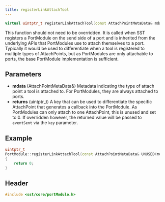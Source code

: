 ```yaml
---
title: registerLinkAttachTool
---
```


```cpp
virtual uintptr_t registerLinkAttachTool(const AttachPointMetaData& mdata);
```

This function should not need to be overridden. It is called when SST registers a PortModule on the send side of a port and is inherited from the underlying APIs that PortModules use to attach themselves to a port. Typically it would be used to differentiate when a tool is registered to multiple types of AttachPoints, but as PortModules are only attachable to ports, the base PortModule implementation is sufficient. 

## Parameters
* **mdata** (AttachPointMetaData&) Metadata indicating the type of attach point a tool is attached to. For PortModules, they are always attached to ports.
* **returns** (uintptr_t) A key that can be used to differentiate the specific AttachPoint that generates a callback into the PortModule. As PortModules can only attach to one AttachPoint, this is unused and set to 0. If overridden however, the returned value will be passed to `eventSent` via the `key` parameter.

## Example
```cpp
uintptr_t
PortModule::registerLinkAttachTool(const AttachPointMetaData& UNUSED(mdata))
{
    return 0;
}
```

## Header
```cpp
#include <sst/core/portModule.h>
```
